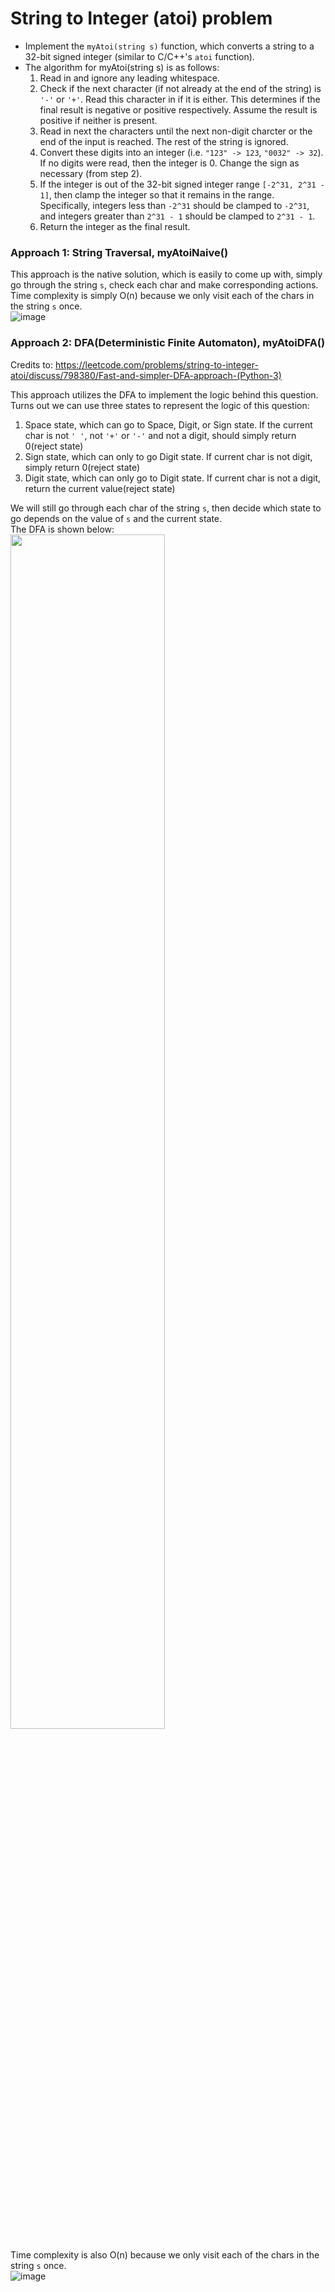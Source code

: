 # String to Integer (atoi) problem
* Implement the `myAtoi(string s)` function, which converts a string to a 32-bit signed integer (similar to C/C++'s `atoi` function).
* The algorithm for myAtoi(string s) is as follows:
  1. Read in and ignore any leading whitespace.
  2. Check if the next character (if not already at the end of the string) is `'-'` or `'+'`. Read this character in if it is either. This determines if the final result is negative or positive respectively. Assume the result is positive if neither is present.
  3. Read in next the characters until the next non-digit charcter or the end of the input is reached. The rest of the string is ignored.
  4. Convert these digits into an integer (i.e. `"123" -> 123`, `"0032" -> 32`). If no digits were read, then the integer is 0. Change the sign as necessary (from step 2).
  5. If the integer is out of the 32-bit signed integer range `[-2^31, 2^31 - 1]`, then clamp the integer so that it remains in the range. Specifically, integers less than `-2^31` should be clamped to `-2^31`, and integers greater than `2^31 - 1` should be clamped to `2^31 - 1`.
  6. Return the integer as the final result.

### Approach 1: String Traversal, myAtoiNaive()
This approach is the native solution, which is easily to come up with, simply go through the string `s`, check each char and make corresponding actions.\
Time complexity is simply O(n) because we only visit each of the chars in the string `s` once.\
![image](https://user-images.githubusercontent.com/25105806/118205932-63b4b700-b416-11eb-9dd8-32adf6f0119d.png)

### Approach 2: DFA(Deterministic Finite Automaton), myAtoiDFA()
Credits to: https://leetcode.com/problems/string-to-integer-atoi/discuss/798380/Fast-and-simpler-DFA-approach-(Python-3)

This approach utilizes the DFA to implement the logic behind this question. Turns out we can use three states to represent the logic of this question:
1. Space state, which can go to Space, Digit, or Sign state. If the current char is not `' '`, not `'+'` or `'-'` and not a digit, should simply return 0(reject state)
2. Sign state, which can only to go Digit state. If current char is not digit, simply return 0(reject state)
3. Digit state, which can only go to Digit state. If current char is not a digit, return the current value(reject state)

We will still go through each char of the string `s`, then decide which state to go depends on the value of `s` and the current state.\
The DFA is shown below:\
<img src="https://user-images.githubusercontent.com/25105806/118206316-16851500-b417-11eb-97ae-82cfea4b4f8a.png" height="70%" width="70%">

Time complexity is also O(n) because we only visit each of the chars in the string `s` once.\
![image](https://user-images.githubusercontent.com/25105806/118206818-251ffc00-b418-11eb-97b4-741c4fa944d3.png)


